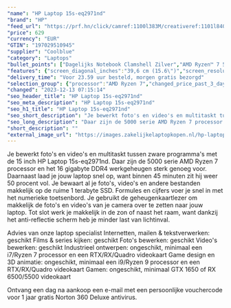 ```yaml
---
"name": "HP Laptop 15s-eq2971nd"
"brand": "HP"
"feed_url": "https://prf.hn/click/camref:1100l383M/creativeref:1101l84031/destination:https%3A%2F%2Fwww.coolblue.nl%2Fproduct%2F928265"
"price": 629
"currency": "EUR"
"GTIN": "197029510945"
"supplier": "Coolblue"
"category": "Laptops"
"bullet_points": ["Dagelijks Notebook Clamshell Zilver","AMD Ryzen™ 7 5700U 1,8 GHz","39,6 cm (15.6\") Full HD 1920 x 1080 Pixels 16:9","16 GB DDR4-SDRAM 3200 MHz 2 x 8 GB","1 TB SSD","AMD Radeon Graphics","Wi-Fi 5 (802.11ac) Bluetooth 5.0","Lithium-Ion (Li-Ion) 41 Wh 9,5 uur 45 W","Windows 11 Home"]
"features": {"screen_diagonal_inches":"39,6 cm (15.6\")","screen_resolution":"1920 x 1080 Pixels","processor_family":"AMD Ryzen™ 7","memory_size":"16 GB","memory_type":"DDR4-SDRAM","total_storage_space":"1 TB","operating_system":"Windows 11 Home","battery_capacity":"41 Wh","width":"358,5 mm","depth":"242 mm","height":"17,9 mm","weight":"1,69 kg"}
"delivery_time": "Voor 23.59 uur besteld, morgen gratis bezorgd"
"selection_group": {"processor":"AMD Ryzen 7","changed_price_past_3_days":false}
"changed": "2023-12-13 07:15:14"
"seo_header_title": "HP Laptop 15s-eq2971nd"
"seo_meta_description": "HP Laptop 15s-eq2971nd"
"seo_h1_title": "HP Laptop 15s-eq2971nd"
"seo_short_description": "Je bewerkt foto's en video's en multitaskt tussen zware programma's met de 15 inch HP Laptop 15s-eq2971nd."
"seo_long_description": "Daar zijn de 5000 serie AMD Ryzen 7 processor en het 16 gigabyte DDR4 werkgeheugen sterk genoeg voor. Daarnaast laad je jouw laptop snel op, want binnen 45 minuten zit hij weer 50 procent vol. Je bewaart al je foto's, video's en andere bestanden makkelijk op de ruime 1 terabyte SSD. Formules en cijfers voer je snel in met het numerieke toetsenbord. Je gebruikt de geheugenkaartlezer om makkelijk de foto's en video's van je camera over te zetten naar jouw laptop. Tot slot werk je makkelijk in de zon of naast het raam, want dankzij het anti-reflectie scherm heb je minder last van lichtinval. \r\n\r\nAdvies van onze laptop specialist\r\nInternetten, mailen & tekstverwerken: geschikt\r\nFilms & series kijken: geschikt\r\nFoto's bewerken: geschikt\r\nVideo's bewerken: geschikt\r\nIndustrieel ontwerpen: ongeschikt, minimaal een i7/Ryzen 7 processor en een RTX/RX/Quadro videokaart\r\nGame design en 3D animatie: ongeschikt, minimaal een i9/Ryzen 9 processor en een RTX/RX/Quadro videokaart\r\nGamen: ongeschikt, minimaal GTX 1650 of RX 6500/5500 videokaart\r\n \r\nOntvang een dag na aankoop een e-mail met een persoonlijke vouchercode voor 1 jaar gratis Norton 360 Deluxe antivirus."
"short_description": ""
"external_image_url": "https://images.zakelijkelaptopkopen.nl/hp-laptop-15s-eq2971nd.webp"
---
```


Je bewerkt foto's en video's en multitaskt tussen zware programma's met de 15 inch HP Laptop 15s-eq2971nd. Daar zijn de 5000 serie AMD Ryzen 7 processor en het 16 gigabyte DDR4 werkgeheugen sterk genoeg voor. Daarnaast laad je jouw laptop snel op, want binnen 45 minuten zit hij weer 50 procent vol. Je bewaart al je foto's, video's en andere bestanden makkelijk op de ruime 1 terabyte SSD. Formules en cijfers voer je snel in met het numerieke toetsenbord. Je gebruikt de geheugenkaartlezer om makkelijk de foto's en video's van je camera over te zetten naar jouw laptop. Tot slot werk je makkelijk in de zon of naast het raam, want dankzij het anti-reflectie scherm heb je minder last van lichtinval.

Advies van onze laptop specialist
Internetten, mailen & tekstverwerken: geschikt
Films & series kijken: geschikt
Foto's bewerken: geschikt
Video's bewerken: geschikt
Industrieel ontwerpen: ongeschikt, minimaal een i7/Ryzen 7 processor en een RTX/RX/Quadro videokaart
Game design en 3D animatie: ongeschikt, minimaal een i9/Ryzen 9 processor en een RTX/RX/Quadro videokaart
Gamen: ongeschikt, minimaal GTX 1650 of RX 6500/5500 videokaart
 
Ontvang een dag na aankoop een e-mail met een persoonlijke vouchercode voor 1 jaar gratis Norton 360 Deluxe antivirus.